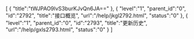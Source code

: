 [
	{
		"title":"tWJPAO9lvS3burKJvQn6JA=="
	},
	{
		"level":"1",
		"parent_id":"0",
		"id":"2792",
		"title":"接口概览",
		"url":"/help/jkgl2792.html",
		"status":"0"
	},
	{
		"level":"1",
		"parent_id":"0",
		"id":"2793",
		"title":"更新历史",
		"url":"/help/gxls2793.html",
		"status":"0"
	}
]